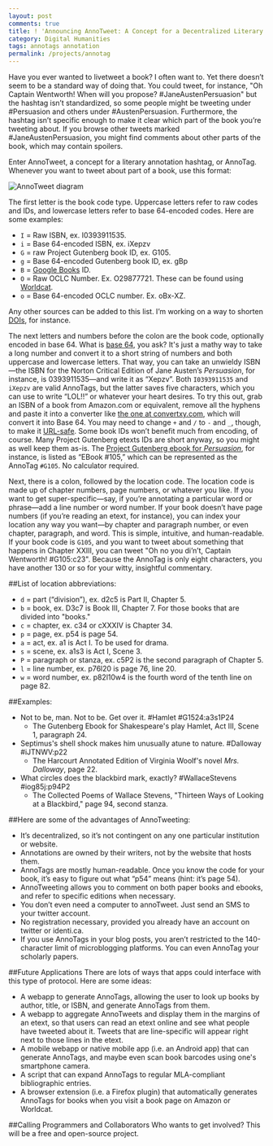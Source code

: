 ```yaml
---
layout: post
comments: true
title: ! 'Announcing AnnoTweet: A Concept for a Decentralized Literary Annotation Protocol'
category: Digital Humanities
tags: annotags annotation
permalink: /projects/annotag
---
```


Have you ever wanted to livetweet a book? I often want to. Yet there doesn’t seem to be a standard way of doing that. You could tweet, for instance, "Oh Captain Wentworth! When will you propose? #JaneAustenPersuasion" but the hashtag isn’t standardized, so some people might be tweeting under #Persuasion and others under #AustenPersuasion. Furthermore, the hashtag isn’t specific enough to make it clear which part of the book you’re tweeting about. If you browse other tweets marked #JaneAustenPersuasion, you might find comments about other parts of the book, which may contain spoilers. 

Enter AnnoTweet, a concept for a literary annotation hashtag, or AnnoTag. Whenever you want to tweet about part of a book, use this format: 

![AnnoTweet diagram](http://jonreeve.com/blog/wp-content/uploads/2013/05/annotweet-diagram.jpg)

The first letter is the book code type. Uppercase letters refer to raw codes and IDs, and lowercase letters refer to base 64-encoded codes. Here are some examples: 

 * `I` = Raw ISBN, ex. I0393911535. 
 * `i` = Base 64-encoded ISBN, ex. iXepzv
 * `G` = raw Project Gutenberg book ID, ex. G105. 
 * `g` = Base 64-encoded Gutenberg book ID, ex. gBp
 * `B` = [Google Books](http://books.google.com) ID. 
 * `O` = Raw OCLC Number. Ex. O29877721. These can be found using [Worldcat](http://www.worldcat.org). 
 * `o` = Base 64-encoded OCLC number. Ex. oBx-XZ.
 
Any other sources can be added to this list. I’m working on a way to shorten [DOIs](https://en.wikipedia.org/wiki/Digital_object_identifier), for instance. 

The next letters and numbers before the colon are the book code, optionally encoded in base 64. What is [base 64](http://en.wikipedia.org/wiki/Base_64), you ask? It's just a mathy way to take a long number and convert it to a short string of numbers and both uppercase and lowercase letters. That way, you can take an unwieldy ISBN—the ISBN for the Norton Critical Edition of Jane Austen’s _Persuasion_, for instance, is 0393911535—and write it as “Xepzv”. Both `I0393911535` and `iXepzv` are valid AnnoTags, but the latter saves five characters, which you can use to write “LOL!!” or whatever your heart desires. To try this out, grab an ISBN of a book from Amazon.com or equivalent, remove all the hyphens and paste it into a converter like [the one at convertxy.com](http://convertxy.com/index.php/numberbases/), which will convert it into Base 64. You may need to change `+` and `/` to `-` and `_`, though, to make it [URL-safe](http://en.wikipedia.org/wiki/Base_64#URL_applications). Some book IDs won’t benefit much from encoding, of course. Many Project Gutenberg etexts IDs are short anyway, so you might as well keep them as-is. The [Project Gutenberg ebook for _Persuasion_](http://www.gutenberg.org/files/105/105-h/105-h.htm), for instance, is listed as “EBook #105,” which can be represented as the AnnoTag `#G105`. No calculator required. 

Next, there is a colon, followed by the location code. The location code is made up of chapter numbers, page numbers, or whatever you like. If you want to get super-specific—say, if you’re annotating a particular word or phrase—add a line number or word number. If your book doesn’t have page numbers (if you’re reading an etext, for instance), you can index your location any way you want—by chapter and paragraph number, or even chapter, paragraph, and word. This is simple, intuitive, and human-readable. If your book code is `G105`, and you want to tweet about something that happens in Chapter XXIII, you can tweet "Oh no you di’n’t, Captain Wentworth! #G105:c23". Because the AnnoTag is only eight characters, you have another 130 or so for your witty, insightful commentary. 

##List of location abbreviations: 
 * `d` = part (“division”), ex. d2c5 is Part II, Chapter 5. 
 * `b` = book, ex. D3c7 is Book III, Chapter 7. For those books that are divided into "books." 
 * `c` = chapter, ex. c34 or cXXXIV is Chapter 34. 
 * `p` = page, ex. p54 is page 54. 
 * `a` = act, ex. a1 is Act I. To be used for drama. 
 * `s` = scene, ex. a1s3 is Act I, Scene 3. 
 * `P` = paragraph or stanza, ex. c5P2 is the second paragraph of Chapter 5. 
 * `l` = line number, ex. p76l20 is page 76, line 20. 
 * `w` = word number, ex. p82l10w4 is the fourth word of the tenth line on page 82. 

##Examples: 
 * Not to be, man. Not to be. Get over it. #Hamlet #G1524:a3s1P24 
   - The Gutenberg Ebook for Shakespeare's play Hamlet, Act III, Scene 1, paragraph 24. 
 * Septimus's shell shock makes him unusually atune to nature. #Dalloway #iJTNWV:p22 
   - The Harcourt Annotated Edition of Virginia Woolf's novel _Mrs. Dalloway_, page 22. 
 * What circles does the blackbird mark, exactly? #WallaceStevens #iog85j:p94P2 
   - The Collected Poems of Wallace Stevens, "Thirteen Ways of Looking at a Blackbird," page 94, second stanza. 

##Here are some of the advantages of AnnoTweeting: 
 * It’s decentralized, so it’s not contingent on any one particular institution or website. 
 * Annotations are owned by their writers, not by the website that hosts them. 
 * AnnoTags are mostly human-readable. Once you know the code for your book, it’s easy to figure out what “p54” means (hint: it’s page 54).  
 * AnnoTweeting allows you to comment on both paper books and ebooks, and refer to specific editions when necessary. 
 * You don’t even need a computer to annoTweet. Just send an SMS to your twitter account. 
 * No registration necessary, provided you already have an account on twitter or identi.ca. 
 * If you use AnnoTags in your blog posts, you aren’t restricted to the 140-character limit of microblogging platforms. You can even AnnoTag your scholarly papers. 

##Future Applications
There are lots of ways that apps could interface with this type of protocol. Here are some ideas: 

 * A webapp to generate AnnoTags, allowing the user to look up books by author, title, or ISBN, and generate AnnoTags from them. 
 * A webapp to aggregate AnnoTweets and display them in the margins of an etext, so that users can read an etext online and see what people have tweeted about it. Tweets that are line-specific will appear right next to those lines in the etext.
 * A mobile webapp or native mobile app (i.e. an Android app) that can generate AnnoTags, and maybe even scan book barcodes using one's smartphone camera. 
 * A script that can expand AnnoTags to regular MLA-compliant bibliographic entries. 
 * A browser extension (i.e. a Firefox plugin) that automatically generates AnnoTags for books when you visit a book page on Amazon or Worldcat. 

##Calling Programmers and Collaborators
Who wants to get involved? This will be a free and open-source project.  
